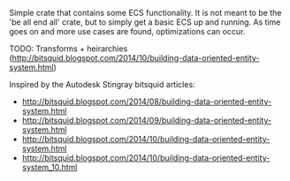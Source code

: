 Simple crate that contains some ECS functionality. 
It is not meant to be the 'be all end all' crate, but to simply get 
a basic ECS up and running. As time goes on and more use cases are found,
optimizations can occur.



TODO: Transforms + heirarchies (http://bitsquid.blogspot.com/2014/10/building-data-oriented-entity-system.html)

Inspired by the Autodesk Stingray bitsquid articles:
* http://bitsquid.blogspot.com/2014/08/building-data-oriented-entity-system.html
* http://bitsquid.blogspot.com/2014/09/building-data-oriented-entity-system.html
* http://bitsquid.blogspot.com/2014/10/building-data-oriented-entity-system.html
* http://bitsquid.blogspot.com/2014/10/building-data-oriented-entity-system_10.html
